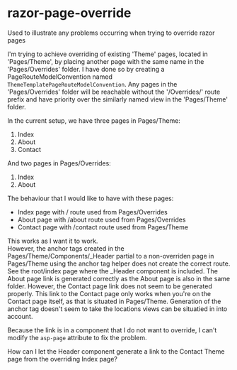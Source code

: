 # razor-page-override
Used to illustrate any problems occurring when trying to override razor pages

I'm trying to achieve overriding of existing 'Theme' pages, located in 'Pages/Theme', by placing another page with the same name in the 'Pages/Overrides' folder.
I have done so by creating a PageRouteModelConvention named `ThemeTemplatePageRouteModelConvention`. Any pages in the 'Pages/Overrides' folder will be reachable without the '/Overrides/' route prefix and have priority over the similarly named view in the 'Pages/Theme' folder.

In the current setup, we have three pages in Pages/Theme:
1. Index
2. About
3. Contact

And two pages in Pages/Overrides:
1. Index
2. About

The behaviour that I would like to have with these pages:

- Index page with / route used from Pages/Overrides
- About page with /about route used from Pages/Overrides
- Contact page with /contact route used from Pages/Theme

This works as I want it to work.  
However, the anchor tags created in the Pages/Theme/Components/\_Header partial to a non-overriden page in Pages/Theme using the anchor tag helper does not create the correct route.  
See the root/index page where the \_Header component is included. The About page link is generated correctly as the About page is also in the same folder. However, the Contact page link does not seem to be generated properly. This link to the Contact page only works when you're on the Contact page itself, as that is situated in Pages/Theme.
Generation of the anchor tag doesn't seem to take the locations views can be situatied in into account.

Because the link is in a component that I do not want to override, I can't modify the `asp-page` attribute to fix the problem.

How can I let the Header component generate a link to the Contact Theme page from the overriding Index page?

